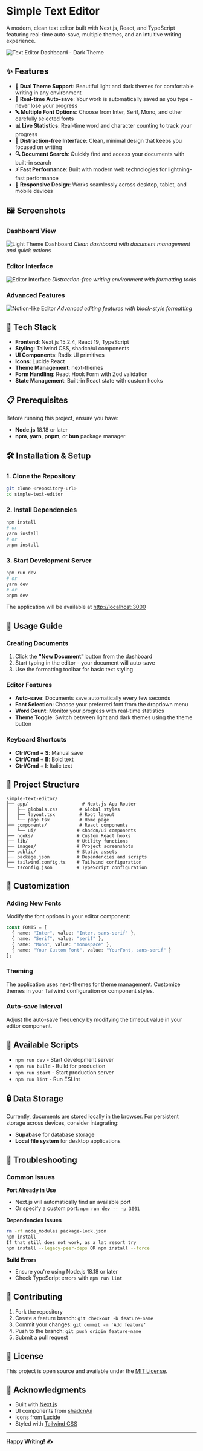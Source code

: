 # Simple Text Editor

A modern, clean text editor built with Next.js, React, and TypeScript featuring real-time auto-save, multiple themes, and an intuitive writing experience.

![Text Editor Dashboard - Dark Theme](https://github.com/roshaanmehar/Simple-Text-Editor/blob/main/2.png)

## ✨ Features

- **🎨 Dual Theme Support**: Beautiful light and dark themes for comfortable writing in any environment
- **📝 Real-time Auto-save**: Your work is automatically saved as you type - never lose your progress
- **🔤 Multiple Font Options**: Choose from Inter, Serif, Mono, and other carefully selected fonts
- **📊 Live Statistics**: Real-time word and character counting to track your progress
- **🎯 Distraction-free Interface**: Clean, minimal design that keeps you focused on writing
- **🔍 Document Search**: Quickly find and access your documents with built-in search
- **⚡ Fast Performance**: Built with modern web technologies for lightning-fast performance
- **📱 Responsive Design**: Works seamlessly across desktop, tablet, and mobile devices

## 🖼️ Screenshots

### Dashboard View
![Light Theme Dashboard](https://github.com/roshaanmehar/Simple-Text-Editor/blob/main/1.png)
*Clean dashboard with document management and quick actions*

### Editor Interface
![Editor Interface](https://github.com/roshaanmehar/Simple-Text-Editor/blob/main/3.png)
*Distraction-free writing environment with formatting tools*

### Advanced Features
![Notion-like Editor](https://github.com/roshaanmehar/Simple-Text-Editor/blob/main/4.png)
*Advanced editing features with block-style formatting*

## 🚀 Tech Stack

- **Frontend**: Next.js 15.2.4, React 19, TypeScript
- **Styling**: Tailwind CSS, shadcn/ui components
- **UI Components**: Radix UI primitives
- **Icons**: Lucide React
- **Theme Management**: next-themes
- **Form Handling**: React Hook Form with Zod validation
- **State Management**: Built-in React state with custom hooks

## 📋 Prerequisites

Before running this project, ensure you have:

- **Node.js** 18.18 or later
- **npm**, **yarn**, **pnpm**, or **bun** package manager

## 🛠️ Installation & Setup

### 1. Clone the Repository

```bash
git clone <repository-url>
cd simple-text-editor
```

### 2. Install Dependencies

```bash
npm install
# or
yarn install
# or
pnpm install
```

### 3. Start Development Server

```bash
npm run dev
# or
yarn dev
# or
pnpm dev
```

The application will be available at [http://localhost:3000](http://localhost:3000)

## 📖 Usage Guide

### Creating Documents
1. Click the **"New Document"** button from the dashboard
2. Start typing in the editor - your document will auto-save
3. Use the formatting toolbar for basic text styling

### Editor Features
- **Auto-save**: Documents save automatically every few seconds
- **Font Selection**: Choose your preferred font from the dropdown menu
- **Word Count**: Monitor your progress with real-time statistics
- **Theme Toggle**: Switch between light and dark themes using the theme button

### Keyboard Shortcuts
- **Ctrl/Cmd + S**: Manual save
- **Ctrl/Cmd + B**: Bold text
- **Ctrl/Cmd + I**: Italic text

## 📁 Project Structure

```
simple-text-editor/
├── app/                    # Next.js App Router
│   ├── globals.css        # Global styles
│   ├── layout.tsx         # Root layout
│   └── page.tsx           # Home page
├── components/            # React components
│   └── ui/               # shadcn/ui components
├── hooks/                # Custom React hooks
├── lib/                  # Utility functions
├── images/               # Project screenshots
├── public/               # Static assets
├── package.json          # Dependencies and scripts
├── tailwind.config.ts    # Tailwind configuration
└── tsconfig.json         # TypeScript configuration
```

## 🎨 Customization

### Adding New Fonts
Modify the font options in your editor component:

```typescript
const FONTS = [
  { name: "Inter", value: "Inter, sans-serif" },
  { name: "Serif", value: "serif" },
  { name: "Mono", value: "monospace" },
  { name: "Your Custom Font", value: "YourFont, sans-serif" }
];
```

### Theming
The application uses next-themes for theme management. Customize themes in your Tailwind configuration or component styles.

### Auto-save Interval
Adjust the auto-save frequency by modifying the timeout value in your editor component.

## 🔧 Available Scripts

- `npm run dev` - Start development server
- `npm run build` - Build for production
- `npm run start` - Start production server
- `npm run lint` - Run ESLint


## 🔒 Data Storage

Currently, documents are stored locally in the browser. For persistent storage across devices, consider integrating:

- **Supabase** for database storage
- **Local file system** for desktop applications

## 🐛 Troubleshooting

### Common Issues

**Port Already in Use**
- Next.js will automatically find an available port
- Or specify a custom port: `npm run dev -- -p 3001`

**Dependencies Issues**
```bash
rm -rf node_modules package-lock.json
npm install
If that still does not work, as a lat resort try
npm install --legacy-peer-deps OR npm install --force
```

**Build Errors**
- Ensure you're using Node.js 18.18 or later
- Check TypeScript errors with `npm run lint`

## 🤝 Contributing

1. Fork the repository
2. Create a feature branch: `git checkout -b feature-name`
3. Commit your changes: `git commit -m 'Add feature'`
4. Push to the branch: `git push origin feature-name`
5. Submit a pull request

## 📄 License

This project is open source and available under the [MIT License](LICENSE).

## 🙏 Acknowledgments

- Built with [Next.js](https://nextjs.org/)
- UI components from [shadcn/ui](https://ui.shadcn.com/)
- Icons from [Lucide](https://lucide.dev/)
- Styled with [Tailwind CSS](https://tailwindcss.com/)

---

**Happy Writing! ✍️**
```

